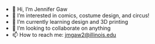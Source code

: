 - 👋 Hi, I’m Jennifer Gaw
- 👀 I’m interested in comics, costume design, and circus!
- 🌱 I’m currently learning design and 3D printing
- 💞️ I’m looking to collaborate on anything
- 📫 How to reach me: jmgaw2@illinois.edu

<!---
xxBatgirl7Xx/xxBatgirl7Xx is a ✨ special ✨ repository because its `README.md` (this file) appears on your GitHub profile.
You can click the Preview link to take a look at your changes.
--->
